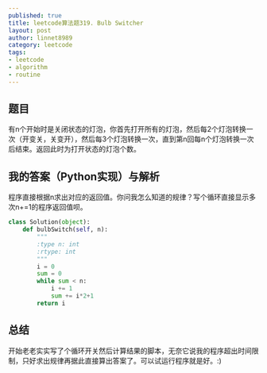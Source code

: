 ```yaml
---
published: true
title: leetcode算法题319. Bulb Switcher
layout: post
author: linnet8989
category: leetcode
tags:
- leetcode
- algorithm
- routine
---
```


## 题目
有n个开始时是关闭状态的灯泡，你首先打开所有的灯泡，然后每2个灯泡转换一次（开变关，关变开），然后每3个灯泡转换一次，直到第n回每n个灯泡转换一次后结束。返回此时为打开状态的灯泡个数。

## 我的答案（Python实现）与解析
程序直接根据n求出对应的返回值。你问我怎么知道的规律？写个循环直接显示多次n+=1的程序返回值呗。

```python
class Solution(object):
    def bulbSwitch(self, n):
        """
        :type n: int
        :rtype: int
        """
        i = 0
        sum = 0
        while sum < n:
            i += 1
            sum += i*2+1
        return i
```

<!-- more -->

## 总结
开始老老实实写了个循环开关然后计算结果的脚本，无奈它说我的程序超出时间限制，只好求出规律再据此直接算出答案了。可以试运行程序就是好。:)
